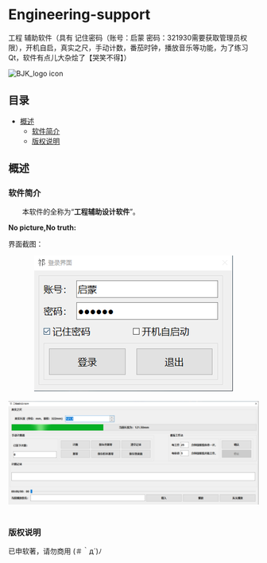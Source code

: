 # Engineering-support
工程 辅助软件（具有 记住密码（账号：启蒙 密码：321930需要获取管理员权限），开机自启，真实之尺，手动计数，番茄时钟，播放音乐等功能，为了练习Qt，软件有点儿大杂烩了【哭笑不得】）
<br>

![BJK_logo icon](https://github.com/bjk12/LittleBird_TypeExercise/blob/main/bjk1.ico)  
## 目录
* [概述](#概述)
  * [软件简介](#软件简介)
  * [版权说明](#版权说明)
## 概述
### 软件简介
&#8195;&#8195;本软件的全称为“**工程辅助设计软件**”。

**No picture,No truth:**<br>

界面截图：<br>
<div align=center><img src="https://github.com/bjk12/Engineering-support/blob/main/pic4_read/image001.png" alt="pic4_readme"/></div><br>

<div align=center><img src="https://github.com/bjk12/Engineering-support/blob/main/pic4_read/image002.png" alt="pic4_readme"/></div><br>

### 版权说明
已申软著，请勿商用 (＃｀д´)ﾉ<br>
